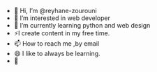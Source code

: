 - 👋 Hi, I’m @reyhane-zourouni
- 👀 I’m interested in web developer
- 🌱 I’m currently learning python and web design
- ⚡I create content in my free time.
- 📫 How to reach me ,by email
- 😄 I like to always be learning.
- 💞️
<!---
reyhane-zourouni/reyhane-zourouni is a ✨ special ✨ repository because its `README.md` (this file) appears on your GitHub profile.
You can click the Preview link to take a look at your changes.
--->
